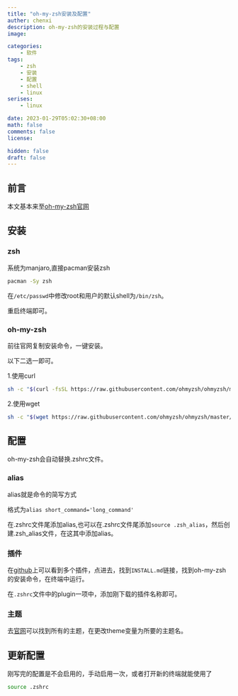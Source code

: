 ```yaml
---
title: "oh-my-zsh安装及配置"
auther: chenxi
description: oh-my-zsh的安装过程与配置
image: 

categories:
    - 软件
tags:
    - zsh
    - 安装
    - 配置
    - shell
    - linux
serises:
    - linux

date: 2023-01-29T05:02:30+08:00
math: false
comments: false
license: 

hidden: false
draft: false
---
```


## 前言

本文基本来至[oh-my-zsh官网](https://ohmyz.sh/#install)

## 安装

### zsh

系统为manjaro,直接pacman安装zsh

```bash
pacman -Sy zsh
```

在`/etc/passwd`中修改root和用户的默认shell为`/bin/zsh`。

重启终端即可。

### oh-my-zsh

前往官网复制安装命令，一键安装。

以下二选一即可。

1.使用curl
```bash
sh -c "$(curl -fsSL https://raw.githubusercontent.com/ohmyzsh/ohmyzsh/master/tools/install.sh)"
```
2.使用wget
```bash
sh -c "$(wget https://raw.githubusercontent.com/ohmyzsh/ohmyzsh/master/tools/install.sh -O -)"
```

## 配置

oh-my-zsh会自动替换.zshrc文件。

### alias

alias就是命令的简写方式

格式为`alias short_command='long_command'`

在.zshrc文件尾添加alias,也可以在.zshrc文件尾添加`source .zsh_alias`，然后创建.zsh_alias文件，在这其中添加alias。

### 插件

在[github](https://github.com/zsh-users)上可以看到多个插件，点进去，找到`INSTALL.md`链接，找到oh-my-zsh的安装命令，在终端中运行。

在`.zshrc`文件中的plugin一项中，添加刚下载的插件名称即可。

### 主题

去[官网](https://github.com/ohmyzsh/ohmyzsh/wiki/Themes)可以找到所有的主题，在更改theme变量为所要的主题名。

## 更新配置

刚写完的配置是不会启用的，手动启用一次，或者打开新的终端就能使用了

```bash
source .zshrc
```
